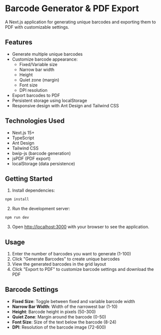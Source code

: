 # Barcode Generator & PDF Export

A Next.js application for generating unique barcodes and exporting them to PDF with customizable settings.

## Features

- Generate multiple unique barcodes
- Customize barcode appearance:
  - Fixed/Variable size
  - Narrow bar width
  - Height
  - Quiet zone (margin)
  - Font size
  - DPI resolution
- Export barcodes to PDF
- Persistent storage using localStorage
- Responsive design with Ant Design and Tailwind CSS

## Technologies Used

- Next.js 15+
- TypeScript
- Ant Design
- Tailwind CSS
- bwip-js (barcode generation)
- jsPDF (PDF export)
- localStorage (data persistence)

## Getting Started

1. Install dependencies:

```bash
npm install
```

2. Run the development server:

```bash
npm run dev
```

3. Open [http://localhost:3000](http://localhost:3000) with your browser to see the application.

## Usage

1. Enter the number of barcodes you want to generate (1-100)
2. Click "Generate Barcodes" to create unique barcodes
3. View the generated barcodes in the grid layout
4. Click "Export to PDF" to customize barcode settings and download the PDF

## Barcode Settings

- **Fixed Size**: Toggle between fixed and variable barcode width
- **Narrow Bar Width**: Width of the narrowest bar (1-10)
- **Height**: Barcode height in pixels (50-300)
- **Quiet Zone**: Margin around the barcode (0-50)
- **Font Size**: Size of the text below the barcode (8-24)
- **DPI**: Resolution of the barcode image (72-600)
